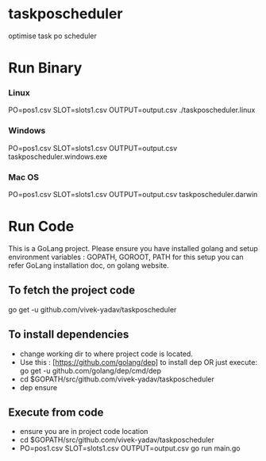 # taskposcheduler
optimise task po scheduler

# Run Binary
### Linux
PO=pos1.csv SLOT=slots1.csv OUTPUT=output.csv ./taskposcheduler.linux

### Windows
PO=pos1.csv SLOT=slots1.csv OUTPUT=output.csv taskposcheduler.windows.exe

### Mac OS
PO=pos1.csv SLOT=slots1.csv OUTPUT=output.csv taskposcheduler.darwin

# Run Code

This is a GoLang project.
Please ensure you have installed golang
and setup environment variables : GOPATH, GOROOT, PATH
for this setup you can refer GoLang installation doc, on golang website.

## To fetch the project code 
go get -u github.com/vivek-yadav/taskposcheduler

## To install dependencies 
- change working dir to where project code is located.
- Use this : [https://github.com/golang/dep] to install dep
OR 
just execute:
go get -u github.com/golang/dep/cmd/dep
- cd $GOPATH/src/github.com/vivek-yadav/taskposcheduler
- dep ensure

## Execute from code
- ensure you are in project code location
- cd $GOPATH/src/github.com/vivek-yadav/taskposcheduler 
- PO=pos1.csv SLOT=slots1.csv OUTPUT=output.csv go run main.go
